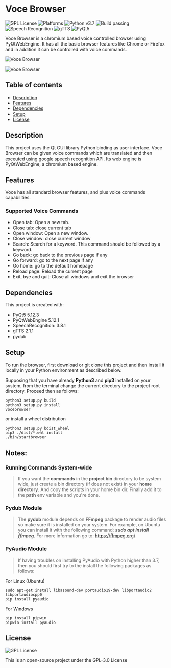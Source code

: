 # Voce Browser

![GPL License](https://img.shields.io/badge/license-GPLv3-green) ![Platforms](https://img.shields.io/powershellgallery/p/DNS.1.1.1.1)
![Python v3.7](https://img.shields.io/github/pipenv/locked/python-version/metabolize/rq-dashboard-on-heroku) ![Build passing](https://img.shields.io/github/workflow/status/actions/toolkit/Main%20workflow) ![Speech Recognition](https://img.shields.io/badge/speech-recognition-important) ![gTTS](https://img.shields.io/badge/gTTS-2.1.1-blueviolet) ![PyQt5](https://img.shields.io/badge/PyQt5-5.12.3-red)


Voce Browser is a chromium based voice controlled browser using PyQtWebEngine. It has all the basic browser features like Chrome or Firefox and in addition it can be controlled with voice commands.

![Voce Browser](https://github.com/trabdlkarim/voce-browser/blob/master/screenshots/VoceScreenshot3.png)

![Voce Browser](https://github.com/trabdlkarim/voce-browser/blob/master/screenshots/VoceScreenshot6.png)

## Table of contents

* [Description](#description)
* [Features](#features)
* [Dependencies](#dependencies)
* [Setup](#setup)
* [License](#license)

## Description

This project uses the Qt GUI library Python binding as user interface. Voce Browser can be given voice commands which are translated and then exceuted using google speech recognition API. Its web engine is PyQtWebEngine, a chromium based engine.

## Features

Voce has all standard browser features, and plus voice commands capabilities.

### Supported Voice Commands

- Open tab: Open a new tab.
- Close tab: close current tab
- Open window: Open a new window.
- Close window: close current window
- Search: Search for a keyword. This command should be followed by a keyword.
- Go back: go back to the previous page if any
- Go forward: go to the next page if any
- Go home: go to the default homepage
- Reload page: Reload the current page
- Exit, bye and quit: Close all windows and exit the browser

## Dependencies

This project is created with:

* PyQt5 5.12.3
* PyQtWebEngine 5.12.1
* SpeechRecognition: 3.8.1
* gTTS 2.1.1
* pydub
	
## Setup

To run the browser, first download or git clone this project and then install it locally in your Python environment as described below.

Supposing that you have already **Python3** and **pip3** installed on your system, from the terminal change the current directory to the project root directory. Proceed then as follows:

```
python3 setup.py build
python3 setup.py install
vocebrowser
```

or install a wheel distribution

```
python3 setup.py bdist_wheel
pip3 ./dist/*.whl install
./bin/startbrowser
```

## Notes:

### Running Commands System-wide

> If you want the **commands** in the **project bin** directory to be system wide, just create a bin directory (if does not exist) in your **home directory**. And copy the scripts in your home bin dir.
Finally add it to the **path** env variable and you're  done.

### Pydub Module

> The **pydub** module depends on **FFmpeg** package to render audio files so make sure it is installed on your system. For example, on Ubuntu you can install it with the following command: ***sudo apt install ffmpeg***. For more information go to: https://ffmpeg.org/  

### PyAudio Module

> If having troubles on installing PyAudio with Python higher than 3.7, then you should first try to the install the following packages as follows:

For Linux (Ubuntu)

```
sudo apt-get install libasound-dev portaudio19-dev libportaudio2 libportaudiocpp0
pip install pyaudio
```

For Wındows
```
pip install pipwin
pipwin install pyaudio
```



## License 

![GPL License](https://img.shields.io/badge/license-GPLv3-green)

This is an open-source project under the GPL-3.0 License
